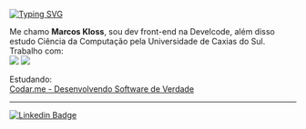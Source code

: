  [![Typing SVG](https://readme-typing-svg.herokuapp.com?font=Arial&color=%2336BCF7&size=25&lines=Opa!+%F0%9F%A4%99)](https://git.io/typing-svg)

Me chamo **Marcos Kloss**, sou dev front-end na Develcode, além disso estudo Ciência da Computação pela Universidade de Caxias do Sul.</br>
Trabalho com: </br>
 [![](https://img.shields.io/badge/React-20232A?style=for-the-badge&logo=react&logoColor=61DAFB)](https://pt-br.reactjs.org/)
 [![](https://img.shields.io/badge/JavaScript-F7DF1E?style=for-the-badge&logo=javascript&logoColor=black)]()
 
 Estudando: </br>
<a href='https://codar.me/cursos/desenvolvendo-software-de-verdade' target="_blank" rel="noopener noreferrer">Codar.me - Desenvolvendo Software de Verdade</a>
 
---

 [![Linkedin Badge](https://img.shields.io/badge/LinkedIn-0077B5?style=for-the-badge&logo=linkedin&logoColor=white)](https://www.linkedin.com/in/marcos-kloss/)




